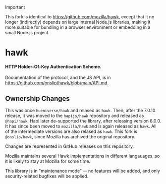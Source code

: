 > [!Important]
> This fork is identical to <https://github.com/mozilla/hawk>, except that it no longer (indirectly) depends on large
> internal Node.js libraries, making it more suitable for bundling in a browser environment or embedding in a small
> Node.js project.

# hawk

#### HTTP Holder-Of-Key Authentication Scheme.

Documentation of the protocol, and the JS API, is in https://github.com/onslip/hawk/blob/main/API.md.

## Ownership Changes

This was once `hueniverse/hawk` and relased as `hawk`.
Then, after the 7.0.10 release, it was moved to the `hapijs/hawk` repository and released as `@hapi/hawk`.
Hapi later de-supported the library, after releasing version 8.0.0.
It has since been moved to `mozilla/hawk` and is again released as `hawk`.
All of the intermediate versions are also relased as `hawk`.
This fork is `@onslip/hawk`, since Mozilla has archived the original repository.

Changes are represented in GitHub releases on this repository.

Mozilla maintains several Hawk implementations in different langauages, so it is likely to stay at Mozilla for some time.

This library is in "maintenance mode" -- no features will be added, and only security-related bugfixes will be applied.
